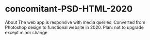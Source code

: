 # concomitant-PSD-HTML-2020
About The web app is responsive with media queries. Converted from Photoshop design to functional website in 2020. Plan: not to upgrade except minor change
